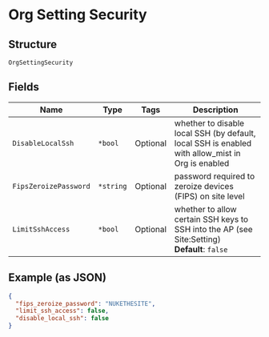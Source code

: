 
# Org Setting Security

## Structure

`OrgSettingSecurity`

## Fields

| Name | Type | Tags | Description |
|  --- | --- | --- | --- |
| `DisableLocalSsh` | `*bool` | Optional | whether to disable local SSH (by default, local SSH is enabled with allow_mist in Org is enabled |
| `FipsZeroizePassword` | `*string` | Optional | password required to zeroize devices (FIPS) on site level |
| `LimitSshAccess` | `*bool` | Optional | whether to allow certain SSH keys to SSH into the AP (see Site:Setting)<br>**Default**: `false` |

## Example (as JSON)

```json
{
  "fips_zeroize_password": "NUKETHESITE",
  "limit_ssh_access": false,
  "disable_local_ssh": false
}
```

